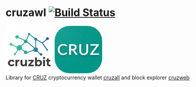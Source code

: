 # cruzawl [![Build Status](https://travis-ci.org/GreenAppers/cruzawl.svg?branch=master)](https://travis-ci.org/GreenAppers/cruzawl)
<img width=128 src="cruzbit.png" /> <img src="icon.png"/><br/> Library for [CRUZ](https://github.com/cruzbit/cruzbit) cryptocurrency wallet [cruzall](https://github.com/GreenAppers/cruzall) and block explorer [cruzweb](https://github.com/GreenAppers/cruzweb)
